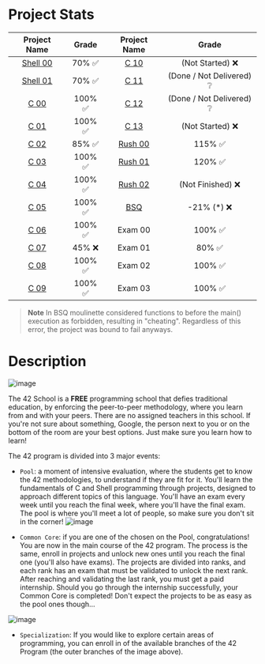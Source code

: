 # Project Stats

Project Name | Grade | Project Name | Grade 
:----------------:|:----:|:----------------:|:------:
[Shell 00](/S00/) | 70% ✅ | [C 10](/C10/)    | (Not Started) ❌
[Shell 01](/S01/) | 70% ✅ | [C 11](/C11/)    | (Done / Not Delivered) ❔
[C 00](/C00/)     | 100% ✅| [C 12](/C12/)    | (Done / Not Delivered) ❔
[C 01](/C01/)     | 100% ✅| [C 13](/C13/)    | (Not Started) ❌
[C 02](/C02/)     | 85%  ✅| [Rush 00](/R00/) | 115% ✅
[C 03](/C03/)     | 100% ✅| [Rush 01](/R01/) | 120% ✅
[C 04](/C04/)     | 100% ✅| [Rush 02](/R02/) | (Not Finished) ❌
[C 05](/C05/)     | 100% ✅| [BSQ](/BSQ/)     | -21% (*) ❌
[C 06](/C06/)     | 100% ✅| Exam 00          | 100% ✅
[C 07](/C07/)     | 45%  ❌| Exam 01          | 80%  ✅
[C 08](/C08/)     | 100% ✅| Exam 02          | 100% ✅
[C 09](/C09/)     | 100% ✅| Exam 03          | 100% ✅

> **Note**
> In BSQ moulinette considered functions to before the main() execution as forbidden, resulting in "cheating". Regardless of this error, the project was bound to fail anyways.

# Description
![image](https://user-images.githubusercontent.com/93390807/215582336-7446fb5f-42da-4a91-82a7-c679d84a1f90.png)

The 42 School is a **FREE** programming school that defies traditional education, by enforcing the peer-to-peer methodology, where you learn from and with your peers. There are no assigned teachers in this school. If you're not sure about something, Google, the person next to you or on the bottom of the room are your best options. Just make sure you learn how to learn!

The 42 program is divided into 3 major events:

 - `Pool`: a moment of intensive evaluation, where the students get to know the 42 methodologies, to understand if they are fit for it. You'll learn the fundamentals of C and Shell programming through projects, designed to approach different topics of this language. You'll have an exam every week until you reach the final week, where you'll have the final exam. The pool is where you'll meet a lot of people, so make sure you don't sit in the corner!
![image](https://user-images.githubusercontent.com/93390807/215581867-77c29610-d4b2-4592-9493-ef9e6bdc3307.png)

 - `Common Core`: if you are one of the chosen on the Pool, congratulations! You are now in the main course of the 42 program. The process is the same, enroll in projects and unlock new ones until you reach the final one (you'll also have exams). The projects are divided into ranks, and each rank has an exam that must be validated to unlock the next rank. After reaching and validating the last rank, you must get a paid internship. Should you go through the internship successfully, your Common Core is completed! Don't expect the projects to be as easy as the pool ones though...
 
![image](https://user-images.githubusercontent.com/93390807/215581687-76f5bfdc-513d-4e60-9f6c-93c2cdd28663.png)

 - `Specialization`: If you would like to explore certain areas of programming, you can enroll in of the available branches of the 42 Program (the outer branches of the image above).


